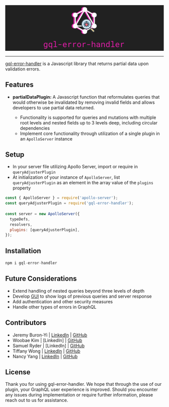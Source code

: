 <div align="center">
  <img src="./assets/banner.png">

---

</div>

[gql-error-handler](https://www.gql-error-handler.com) is a Javascript library that returns partial data upon validation errors.

## Features

- **partialDataPlugin:** A Javascript function that reformulates queries that would otherwise be invalidated by removing invalid fields and allows developers to use partial data returned.

  - Functionality is supported for queries and mutations with multiple root levels and nested fields up to 3 levels deep, including circular dependencies
  - Implement core functionality through utilization of a single plugin in an `ApolloServer` instance

## Setup

- In your server file utilizing Apollo Server, import or require in `queryAdjusterPlugin`
- At initialization of your instance of `ApolloServer`, list `queryAdjusterPlugin` as an element in the array value of the `plugins` property

```javascript
const { ApolloServer } = require('apollo-server');
const queryAdjusterPlugin = require('gql-error-handler');

const server = new ApolloServer({
  typeDefs,
  resolvers,
  plugins: [queryAdjusterPlugin],
});
```

## Installation

```javascript
npm i gql-error-handler
```

## Future Considerations

- Extend handling of nested queries beyond three levels of depth
- Develop [GUI](https://github.com/gql-error-handler/gql-UI) to show logs of previous queries and server response
- Add authentication and other security measures
- Handle other types of errors in GraphQL

## Contributors

- Jeremy Buron-Yi | [LinkedIn](https://www.linkedin.com/in/jeremy-buronyi/) | [GitHub](https://github.com/JEF-BY)
- Woobae Kim | [LinkedIn] | [GitHub](https://github.com/woobaekim)
- Samuel Ryder | [LinkedIn] | [GitHub](https://github.com/samryderE)
- Tiffany Wong | [LinkedIn](https://www.linkedin.com/in/tiffanywong149/) | [GitHub](https://github.com/twong-cs)
- Nancy Yang | [LinkedIn](www.linkedin.com/in/naixinyang) | [GitHub](https://github.com/nancyynx88)

## License

Thank you for using gql-error-handler. We hope that through the use of our plugin, your GraphQL user experience is improved. Should you encounter any issues during implementation or require further information, please reach out to us for assistance.
